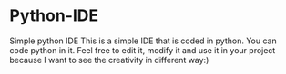 # Python-IDE
Simple python IDE
This is a simple IDE that is coded in python. You can code python in it. Feel free to edit it, modify it and use it in your project because I want to see the creativity in different way:)

